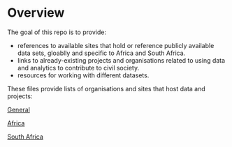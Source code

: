 # Overview

The goal of this repo is to provide:

* references to available sites that hold or reference publicly available data sets, gloablly and specific to Africa and South Africa.
* links to already-existing projects and organisations related to using data and analytics to contribute to civil society.
* resources for working with different datasets.

These files provide lists of organisations and sites that host data and projects:

[General](General.md)

[Africa](Africa.md)

[South Africa](SouthAfrica.md)
